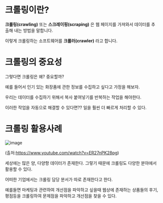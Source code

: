 # 크롤링이란? 
**크롤링(crawling)** 또는 **스크레이핑(scraping)** 은 웹 페이지를 가져와서 데이터를 추출해 내는 방법을 말합니다.  

이렇게 크롤링하는 소프트웨어를 **크롤러(crawler)** 라고 합니다.

# 크롤링의 중요성
그렇다면 크롤링은 왜? 중요할까?  

예를 들어서 인기 있는 화장품에 관한 정보를 수집하고 싶다고 가정을 해보자.  

우리는 데이터를 수집하기 위해서 복사 붙여넣기를 반복하는 작업을 해야한다.  

이러한 작업을 자동으로 해결할 수 있다면?? 일을 훨씬 더 빠르게 처리할 수 있다.  

# 크롤링 활용사례
![image](https://user-images.githubusercontent.com/55734436/104298910-e2045980-5507-11eb-85ba-e5ca3e49e1d0.png)

(출처:https://www.youtube.com/watch?v=ER27nPK28pg)

세상에는 많은 양, 다양항 데이터가 존재한다. 그렇기 때문에 크롤링도 다양한 분야에서 활용할 수 있다.   

어떠한 기업에서는 크롤링 담당 분서가 따로 존재한다고 한다.  

예를들면 마케팅과 관련하여 개선점을 파악하고 싶을때 웹상에 존재하는 상품들의 후기, 평점등을 크롤링하여 문제점을 파악하고 개선점을 찾을 수 있다.  


